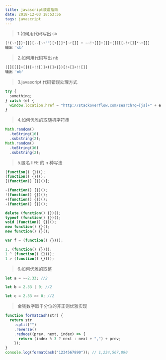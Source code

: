 ```yaml
---
title: javascript装逼指南
date: 2018-12-03 18:53:56
tags: javascript
---
```


> 1.如何用代码写出 sb

```javascript
(!(~+[])+{})[--[~+""][+[]]*[~+[]] + ~~!+[]]+({}+[])[[~!+[]]*~+[]]
输出 'sb'
```

> 2.如何用代码写出 nb

```javascript
([][[]]+[])[+!![]]+([]+{})[!+[]+!![]]
输出 'nb'
```

> 3.javascript 代码错误处理方式

```javascript
try {
  something;
} catch (e) {
  window.location.href = "http://stackoverflow.com/search?q=[js]+" + e.message;
}
```

> 4.如何优雅的取随机字符串

```javascript
Math.random()
  .toString(16)
  .substring(2);
Math.random()
  .toString(36)
  .substring(2);
```

> 5.匿名 IIFE 的 n 种写法

```javascript
(function() {})();
(function() {})();
[(function() {})()];

~(function() {})();
!(function() {})();
+(function() {})();
-(function() {})();

delete (function() {})();
typeof (function() {})();
void (function() {})();
new function() {}();
new function() {}();

var f = (function() {})();

1, (function() {})();
1 ^ (function() {})();
1 > (function() {})();
```

> 6.如何优雅的取整

```javascript
let a = ~~2.33; //2

let b = 2.33 | 0; //2

let c = 2.33 >> 0; //2
```

> 金钱数字取千分位的非正则优雅实现

```javascript
function formatCash(str) {
  return str
    .split("")
    .reverse()
    .reduce((prev, next, index) => {
      return (index % 3 ? next : next + ",") + prev;
    });
}
console.log(formatCash("1234567890")); // 1,234,567,890
```
